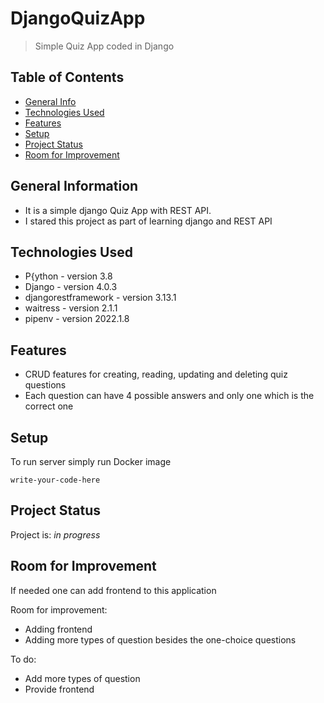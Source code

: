 # DjangoQuizApp
> Simple Quiz App coded in Django

## Table of Contents
* [General Info](#general-information)
* [Technologies Used](#technologies-used)
* [Features](#features)
* [Setup](#setup)
* [Project Status](#project-status)
* [Room for Improvement](#room-for-improvement)
<!-- * [License](#license) -->


## General Information
- It is a simple django Quiz App with REST API. 
- I stared this project as part of learning django and REST API


## Technologies Used
- P{ython - version 3.8
- Django - version 4.0.3
- djangorestframework - version 3.13.1
- waitress - version 2.1.1
- pipenv - version 2022.1.8


## Features
- CRUD features for creating, reading, updating and deleting quiz questions
- Each question can have 4 possible answers and only one which is the correct one


## Setup
To run server simply run Docker image

`write-your-code-here`


## Project Status
Project is: _in progress_


## Room for Improvement
If needed one can add frontend to this application

Room for improvement:
- Adding frontend
- Adding more types of question besides the one-choice questions

To do:
- Add more types of question
- Provide frontend
